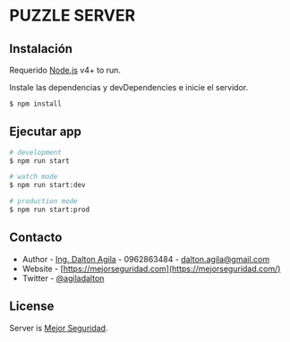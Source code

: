 # PUZZLE SERVER

## Instalación
Requerido [Node.js](https://nodejs.org/) v4+ to run.

Instale las dependencias y devDependencies e inicie el servidor.

```bash
$ npm install
```

## Ejecutar app

```bash
# development
$ npm run start

# watch mode
$ npm run start:dev

# production mode
$ npm run start:prod
```

## Contacto

- Author - [Ing. Dalton Agila](https://mejorseguridad.com) - 0962863484 - dalton.agila@gmail.com
- Website - [https://mejorseguridad.com](https://mejorseguridad.com/)
- Twitter - [@agiladalton](https://twitter.com/agiladalton)

## License

  Server is [Mejor Seguridad](LICENSE).